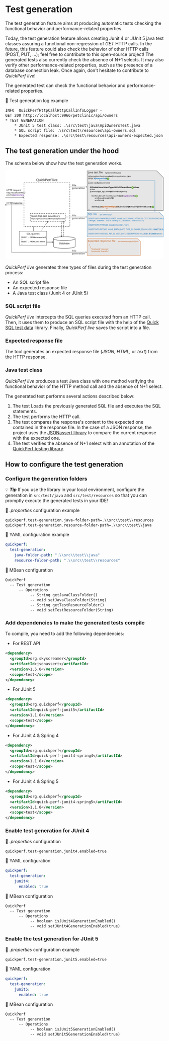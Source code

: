 # Test generation

The test generation feature aims at producing automatic tests checking the functional behavior and performance-related properties.

Today, the test generation feature allows creating Junit 4 or JUnit 5 java test classes assuring a functional non-regression of _GET_ HTTP calls. In the future, this feature could also check the behavior of other HTTP calls (POST, PUT, ...); feel free to contribute to this open-source project! 
The generated tests also currently check the absence of N+1 selects. It may also verify other performance-related properties, such as the presence of a database connection leak. Once again, don't hesitate to contribute to _QuickPerf live_!

The generated test can check the functional behavior and performance-related properties.



:mag_right: Test generation log example
```
INFO  QuickPerfHttpCallHttpCallInfoLogger - 
GET 200 http://localhost:9966/petclinic/api/owners
* TEST GENERATION
	* JUnit 5 test class: .\src\test\java\ApiOwnersTest.java
	* SQL script file: .\src\test\resources\api-owners.sql
	* Expected response: .\src\test\resources\api-owners-expected.json
```

## The test generation under the hood

The schema below show how the test generation works.

![Test generation schema](./test_generation_schema.svg)

_QuickPerf live_ generates three types of files during the test generation process: 
* An SQL script file
* An expected response file
* A Java test class (Junit 4 or JUnit 5)

### SQL script file
_QuickPerf live_ intercepts the SQL queries executed from an HTTP call. Then, it uses them to produce an SQL script file with the help of  the [Quick SQL test data](https://github.com/quick-perf/quick-sql-test-data) library. Finally, _QuickPerf live_ saves the script into a file.
 

### Expected response file
The tool  generates an expected response file (_JSON_, _HTML_, or _text_) from the HTTP response.

### Java test class
_QuickPerf live_ produces a test Java class with one method verifying the functional behavior of the HTTP method call and the absence of N+1 select.

The generated test performs several actions described below: 
1. The test Loads the previously generated SQL file and executes the SQL statements.
2. The test performs the HTTP call.
3. The test compares the response's content to the expected one contained in the response file.
In the case of a JSON response, the project uses the [JSONassert library](https://github.com/skyscreamer/JSONassert) to compare the current response with the expected one. 
4. The test verifies the absence of N+1 select with an annotation of the [QuickPerf testing library](https://github.com/quick-perf/quickperf).

## How to configure the test generation

### Configure the generation folders

💡 ***Tip*** If you use the library in your local environment, configure the generation in ```src/test/java``` and ```src/test/resources```  so that you can promptly execute the generated tests in your IDE!

:wrench: _.properties_ configuration example
```properties
quickperf.test-generation.java-folder-path=.\\src\\test\\resources
quickperf.test-generation.resource-folder-path=.\\src\\test\\java
```

:wrench: YAML configuration example
```yaml
quickperf:
  test-generation:
    java-folder-path: ".\\src\\test\\java"
    resource-folder-path: ".\\src\\test\\resources"
```

:wrench: MBean configuration
```
QuickPerf
  -- Test generation
      -- Operations
           -- String getJavaClassFolder()
           -- void setJavaClassFolder(String)
           -- String getTestResourceFolder()
           -- void setTestResourceFolder(String)
```

### Add dependencies to make the generated tests compile

To compile, you need to add the following dependencies:
* For REST API
```xml
<dependency>
  <groupId>org.skyscreamer</groupId>
  <artifactId>jsonassert</artifactId>
  <version>1.5.0</version>
  <scope>test</scope>
</dependency>
```

* For JUnit 5
```xml
<dependency>
  <groupId>org.quickperf</groupId>
  <artifactId>quick-perf-junit5</artifactId>
  <version>1.1.0</version>
  <scope>test</scope>
</dependency>
```

* For JUnit 4 & Spring 4
```xml
<dependency>
  <groupId>org.quickperf</groupId>
  <artifactId>quick-perf-junit4-spring4</artifactId>
  <version>1.1.0</version>
  <scope>test</scope>
</dependency>
```
* For JUnit 4 & Spring 5
```xml
<dependency>
  <groupId>org.quickperf</groupId>
  <artifactId>quick-perf-junit4-spring5</artifactId>
  <version>1.1.0</version>
  <scope>test</scope>
</dependency>
```

### Enable test generation for JUnit 4

:wrench: _.properties_ configuration
```properties
quickperf.test-generation.junit4.enabled=true
```

:wrench: YAML configuration
```yaml
quickperf:
  test-generation:
    junit4:
      enabled: true
```

:wrench: MBean configuration
```
QuickPerf
  -- Test generation
      -- Operations
           -- boolean isJUnit4GenerationEnabled()
           -- void setJUnit4GenerationEnabled(true)
```

### Enable the test generation for JUnit 5

:wrench: _.properties_ configuration example
```properties
quickperf.test-generation.junit5.enabled=true
```

:wrench: YAML configuration
```yaml
quickperf:
  test-generation:
    junit5:
      enabled: true
```

:wrench: MBean configuration
```
QuickPerf
  -- Test generation
      -- Operations
           -- boolean isJUnit5GenerationEnabled()
           -- void setJUnit5GenerationEnabled(true)
```

